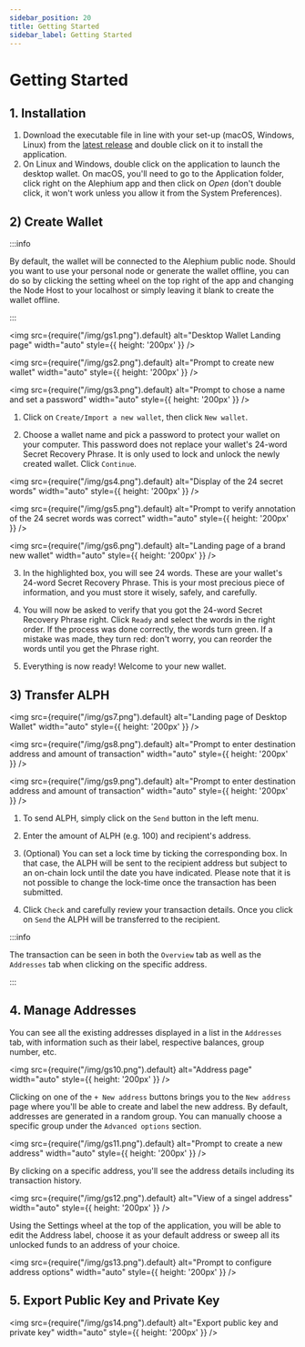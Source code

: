 ```yaml
---
sidebar_position: 20
title: Getting Started
sidebar_label: Getting Started
---
```


# Getting Started

## 1. Installation

1. Download the executable file in line with your set-up (macOS, Windows, Linux) from the [latest release](https://github.com/alephium/alephium-frontend/releases/latest) and double click on it to install the application.
2. On Linux and Windows, double click on the application to launch the desktop wallet. On macOS, you'll need to go to the Application folder, click right on the Alephium app and then click on _Open_ (don't double click, it won't work unless you allow it from the System Preferences).

## 2) Create Wallet

:::info

By default, the wallet will be connected to the Alephium public node. Should you want to use your personal node or generate the wallet offline, you can do so by clicking the setting wheel on the top right of the app and changing the Node Host to your localhost or simply leaving it blank to create the wallet offline.

:::

\<img src={require("/img/gs1.png").default} alt="Desktop Wallet Landing page" width="auto" style={{ height: '200px' }} />

\<img src={require("/img/gs2.png").default} alt="Prompt to create new wallet" width="auto" style={{ height: '200px' }} />

\<img src={require("/img/gs3.png").default} alt="Prompt to chose a name and set a password" width="auto" style={{ height: '200px' }} />

1. Click on `Create/Import a new wallet`, then click `New wallet`.

2. Choose a wallet name and pick a password to protect your wallet on your computer. This password does not replace your wallet's 24-word Secret Recovery Phrase. It is only used to lock and unlock the newly created wallet.
   Click `Continue`.

\<img src={require("/img/gs4.png").default} alt="Display of the 24 secret words" width="auto" style={{ height: '200px' }} />

\<img src={require("/img/gs5.png").default} alt="Prompt to verify annotation of the 24 secret words was correct" width="auto" style={{ height: '200px' }} />

\<img src={require("/img/gs6.png").default} alt="Landing page of a brand new wallet" width="auto" style={{ height: '200px' }} />

3. In the highlighted box, you will see 24 words. These are your wallet's 24-word Secret Recovery Phrase. This is your most precious piece of information, and you must store it wisely, safely, and carefully.

4. You will now be asked to verify that you got the 24-word Secret Recovery Phrase right. Click `Ready` and select the words in the right order. If the process was done correctly, the words turn green. If a mistake was made, they turn red: don't worry, you can reorder the words until you get the Phrase right.

5. Everything is now ready! Welcome to your new wallet.

## 3) Transfer ALPH

\<img src={require("/img/gs7.png").default} alt="Landing page of Desktop Wallet" width="auto" style={{ height: '200px' }} />

\<img src={require("/img/gs8.png").default} alt="Prompt to enter destination address and amount of transaction" width="auto" style={{ height: '200px' }} />

\<img src={require("/img/gs9.png").default} alt="Prompt to enter destination address and amount of transaction" width="auto" style={{ height: '200px' }} />

1. To send ALPH, simply click on the `Send` button in the left menu.

2. Enter the amount of ALPH (e.g. 100) and recipient's address.

3. (Optional) You can set a lock time by ticking the corresponding box. In that case, the ALPH will be sent to the recipient address but subject to an on-chain lock until the date you have indicated. Please note that it is not possible to change the lock-time once the transaction has been submitted.

4. Click `Check` and carefully review your transaction details. Once you click on `Send` the ALPH will be transferred to the recipient.

:::info

The transaction can be seen in both the `Overview` tab as well as the `Addresses` tab when clicking on the specific address.

:::

## 4. Manage Addresses

You can see all the existing addresses displayed in a list in the `Addresses` tab, with information such as their label, respective balances, group number, etc.

\<img src={require("/img/gs10.png").default} alt="Address page" width="auto" style={{ height: '200px' }} />

Clicking on one of the `+ New address` buttons brings you to the `New address` page where you'll be able to create and label the new address. By default, addresses are generated in a random group. You can manually choose a specific group under the `Advanced options` section.

\<img src={require("/img/gs11.png").default} alt="Prompt to create a new address" width="auto" style={{ height: '200px' }} />

By clicking on a specific address, you'll see the address details including its transaction history.

\<img src={require("/img/gs12.png").default} alt="View of a singel address" width="auto" style={{ height: '200px' }} />

Using the Settings wheel at the top of the application, you will be able to edit the Address label, choose it as your default address or sweep all its unlocked funds to an address of your choice.

\<img src={require("/img/gs13.png").default} alt="Prompt to configure address options" width="auto" style={{ height: '200px' }} />

## 5. Export Public Key and Private Key

\<img src={require("/img/gs14.png").default} alt="Export public key and private key" width="auto" style={{ height: '200px' }} />
